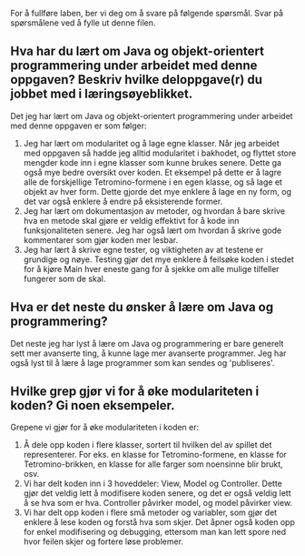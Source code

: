 For å fullføre laben, ber vi deg om å svare på følgende spørsmål. Svar på spørsmålene ved å fylle ut denne filen.

## Hva har du lært om Java og objekt-orientert programmering under arbeidet med denne oppgaven? Beskriv hvilke deloppgave(r) du jobbet med i læringsøyeblikket.

Det jeg har lært om Java og objekt-orientert programmering under arbeidet med denne oppgaven er som følger:
1. Jeg har lært om modularitet og å lage egne klasser. Når jeg arbeidet med oppgaven så hadde jeg alltid modularitet i bakhodet, og flyttet store mengder kode inn i egne klasser som kunne brukes senere. Dette ga også mye bedre oversikt over koden. Et eksempel på dette er å lagre alle de forskjellige Tetromino-formene i en egen klasse, og så lage et objekt av hver form. Dette gjorde det mye enklere å lage en ny form, og det var også enklere å endre på eksisterende former.
2. Jeg har lært om dokumentasjon av metoder, og hvordan å bare skrive hva en metode skal gjøre er veldig effektivt for å kode inn funksjonaliteten senere. Jeg har også lært om hvordan å skrive gode kommentarer som gjør koden mer lesbar.
3. Jeg har lært å skrive egne tester, og viktigheten av at testene er grundige og nøye. Testing gjør det mye enklere å feilsøke koden i stedet for å kjøre Main hver eneste gang for å sjekke om alle mulige tilfeller fungerer som de skal. 

## Hva er det neste du ønsker å lære om Java og programmering?

Det neste jeg har lyst å lære om Java og programmering er bare generelt sett mer avanserte ting, å kunne lage mer avanserte programmer. Jeg har også lyst til å lære å lage programmer som kan sendes og 'publiseres'. 

## Hvilke grep gjør vi for å øke modulariteten i koden? Gi noen eksempeler.

Grepene vi gjør for å øke modulariteten i koden er:
1. Å dele opp koden i flere klasser, sortert til hvilken del av spillet det representerer. For eks. en klasse for Tetromino-formene, en klasse for Tetromino-brikken, en klasse for alle farger som noensinne blir brukt, osv. 
2. Vi har delt koden inn i 3 hoveddeler: View, Model og Controller. Dette gjør det veldig lett å modifisere koden senere, og det er også veldig lett å se hva som er hva. Controller påvirker model, og model påvirker view.
3. Vi har delt opp koden i flere små metoder og variabler, som gjør det enklere å lese koden og forstå hva som skjer. Det åpner også koden opp for enkel modifisering og debugging, ettersom man kan lett spore ned hvor feilen skjer og fortere løse problemer.

